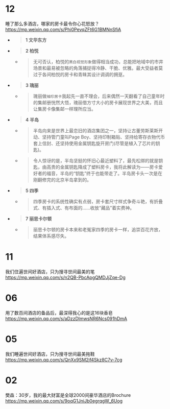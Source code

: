 
# 12

睡了那么多酒店，哪家的房卡最令你心花怒放？ https://mp.weixin.qq.com/s/Phi0PevqZFt6G1BMNnSfiA
- > **1 文华东方**
- > **2 柏悦**
  * > 无可否认，柏悦的`黑白视觉形象`做得相当成功，总能把地域中的市井场景和最易被忽略的角落捕捉得冷静、干脆、优雅。最大受益者莫过于各间柏悦的房卡和青睐其设计调调的拥趸。
- > **3 瑰丽**
  * > 瑰丽做`袖珍房卡`我起先一直不理会，后来偶然一天翻看了自己童年时的集邮册恍然大悟，瑰丽借方寸大小的房卡展现世界之大美，而且让集房卡像集邮一样理所应当。
- > **4 半岛**
  * > 半岛向来是世界上最恋旧的酒店集团之一，坚持让古董劳斯莱斯开动、坚持管门童叫Page Boy、坚持印制箱贴、坚持给寄存衣物代币套上信封、还坚持使用金属钥匙旋开房门(尽管是植入了芯片的钥匙)。
  * > 令人惊讶的是，半岛坚挺的怀旧心最近塑料了，最先松绑的就是钥匙，由高贵的金属钥匙降成了塑料房卡，我将此解读为——房卡爱好者的福音，半岛的“钥匙”终于也能带走了。半岛房卡头一次是在刚翻修完的北京半岛拿到的。
- > **5 四季**
  * > 四季房卡的系统性确实有点弱，房卡套尺寸样式争奇斗艳，有折叠式、有插入式、有布面的......收放“藏品”着实费神。
- > **7 丽思卡尔顿**
  * > 丽思卡尔顿的房卡本来和老冤家四季的房卡一样，追崇百花齐放，结果体系感尽失。

# 11

我们住遍世间好酒店，只为搜寻世间最美的笔 https://mp.weixin.qq.com/s/n2QB-PbcApgQMDJjZqe-Dg

# 06

用了数百间酒店的备品后，最深得我心的是这16块香皂 https://mp.weixin.qq.com/s/aDzzDlmwsNR6Ncs091hDmA

# 05

我们睡遍世间好酒店，只为搜寻世间最美拖鞋 https://mp.weixin.qq.com/s/QnXx9SM2jf4Skz8C7v-7cg

# 02

樊森：30岁，我的最大财富是全球2000间豪华酒店的Brochure https://mp.weixin.qq.com/s/9oqG1JniJb0egrqgW_6Uog
